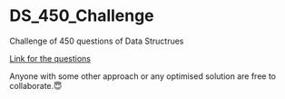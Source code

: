 # DS_450_Challenge
Challenge of 450 questions of Data Structrues

[Link for the questions](https://drive.google.com/file/d/1FMdN_OCfOI0iAeDlqswCiC2DZzD4nPsb/view)

Anyone with some other approach or any optimised solution are free to collaborate.😇
